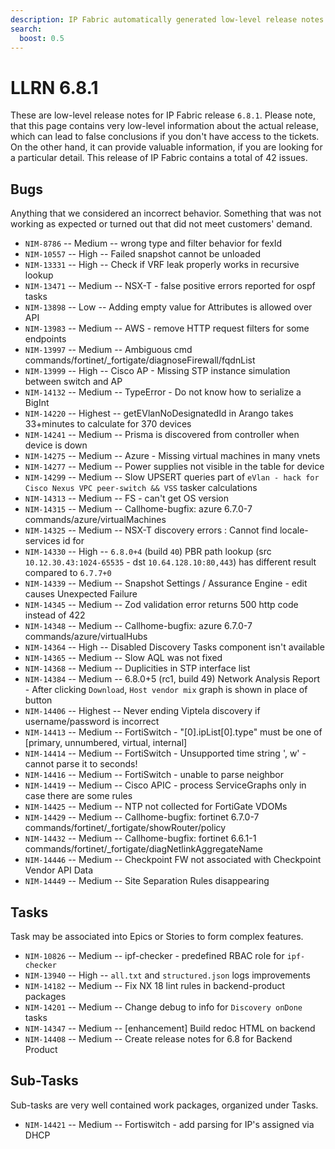 ```yaml
---
description: IP Fabric automatically generated low-level release notes for version 6.8.1.
search:
  boost: 0.5
---
```


# LLRN 6.8.1

These are low-level release notes for IP Fabric release `6.8.1`. Please note, that this page contains very low-level information about the actual release, which can lead to false conclusions if you don't have access to the tickets. On the other hand, it can provide valuable information, if you are looking for a particular detail. This release of IP Fabric contains a total of 42 issues.

## Bugs

Anything that we considered an incorrect behavior. Something that was not working as expected or turned out that did not meet customers' demand.

- `NIM-8786` -- Medium -- wrong type and filter behavior for fexId
- `NIM-10557` -- High -- Failed snapshot cannot be unloaded
- `NIM-13331` -- High -- Check if VRF leak properly works in recursive lookup
- `NIM-13471` -- Medium -- NSX-T - false positive errors reported for ospf tasks
- `NIM-13898` -- Low -- Adding empty value for Attributes is allowed over API
- `NIM-13983` -- Medium -- AWS - remove HTTP request filters for some endpoints
- `NIM-13997` -- Medium -- Ambiguous cmd commands/fortinet/_fortigate/diagnoseFirewall/fqdnList
- `NIM-13999` -- High -- Cisco AP - Missing STP instance simulation between switch and AP
- `NIM-14132` -- Medium -- TypeError - Do not know how to serialize a BigInt
- `NIM-14220` -- Highest -- getEVlanNoDesignatedId in Arango takes 33+minutes to calculate for 370 devices
- `NIM-14241` -- Medium -- Prisma is discovered from controller when device is down
- `NIM-14275` -- Medium -- Azure - Missing virtual machines in many vnets
- `NIM-14277` -- Medium -- Power supplies not visible in the table for device
- `NIM-14299` -- Medium -- Slow UPSERT queries part of `eVlan - hack for Cisco Nexus VPC peer-switch && VSS` tasker calculations
- `NIM-14313` -- Medium -- FS - can't get OS version
- `NIM-14315` -- Medium -- Callhome-bugfix: azure 6.7.0-7 commands/azure/virtualMachines
- `NIM-14325` -- Medium -- NSX-T discovery errors : Cannot find locale-services id for <T0 router name>
- `NIM-14330` -- High -- `6.8.0+4` (build `40`) PBR path lookup (src `10.12.30.43:1024-65535` - dst `10.64.128.10:80,443`) has different result compared to `6.7.7+0`
- `NIM-14339` -- Medium -- Snapshot Settings / Assurance Engine - edit causes Unexpected Failure
- `NIM-14345` -- Medium -- Zod validation error returns 500 http code instead of 422
- `NIM-14348` -- Medium -- Callhome-bugfix: azure 6.7.0-7 commands/azure/virtualHubs
- `NIM-14364` -- High -- Disabled Discovery Tasks component isn't available
- `NIM-14365` -- Medium -- Slow AQL was not fixed
- `NIM-14368` -- Medium -- Duplicities in STP interface list
- `NIM-14384` -- Medium -- 6.8.0+5 (rc1, build 49) Network Analysis Report - After clicking `Download`, `Host vendor mix` graph is shown in place of button
- `NIM-14406` -- Highest -- Never ending Viptela discovery if username/password is incorrect
- `NIM-14413` -- Medium -- FortiSwitch - "[0].ipList[0].type" must be one of [primary, unnumbered, virtual, internal]
- `NIM-14414` -- Medium -- FortiSwitch - Unsupported time string ', w' - cannot parse it to seconds!
- `NIM-14416` -- Medium -- FortiSwitch - unable to parse neighbor
- `NIM-14419` -- Medium -- Cisco APIC - process ServiceGraphs only in case there are some rules
- `NIM-14425` -- Medium -- NTP not collected for FortiGate VDOMs
- `NIM-14429` -- Medium -- Callhome-bugfix: fortinet 6.7.0-7 commands/fortinet/_fortigate/showRouter/policy
- `NIM-14432` -- Medium -- Callhome-bugfix: fortinet 6.6.1-1 commands/fortinet/_fortigate/diagNetlinkAggregateName
- `NIM-14446` -- Medium -- Checkpoint FW not associated with Checkpoint Vendor API Data
- `NIM-14449` -- Medium -- Site Separation Rules disappearing

## Tasks

Task may be associated into Epics or Stories to form complex features.

- `NIM-10826` -- Medium -- ipf-checker - predefined RBAC role for `ipf-checker`
- `NIM-13940` -- High -- `all.txt` and `structured.json` logs improvements
- `NIM-14182` -- Medium -- Fix NX 18 lint rules in backend-product packages
- `NIM-14201` -- Medium -- Change debug to info for `Discovery onDone` tasks
- `NIM-14347` -- Medium -- [enhancement] Build redoc HTML on backend
- `NIM-14408` -- Medium -- Create release notes for 6.8 for Backend Product

## Sub-Tasks

Sub-tasks are very well contained work packages, organized under Tasks.

- `NIM-14421` -- Medium -- Fortiswitch - add parsing for IP's assigned via DHCP
